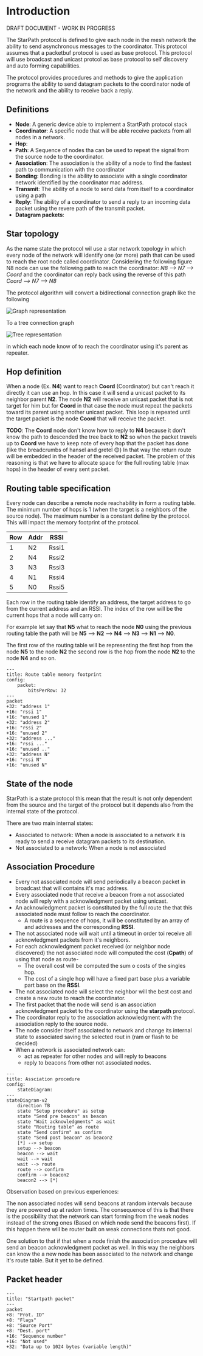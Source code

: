 # Introduction

DRAFT DOCUMENT - WORK IN PROGRESS


The StarPath protocol is defined to give each node in the mesh network the ability to send asynchronous messages to the coordinator.
This protocol assumes that a packetbuf protocol is used as base protocol. This protocol will use broadcast and unicast protcol as
base protocol to self discovery and auto forming capabilities. 

The protocol provides procedures and methods to give the application programs the ability to send datagram packets to the coordinator node of the network and the ability to receive back a reply.

## Definitions

- **Node**: A generic device able to implement a StartPath protocol stack
- **Coordinator**: A specific node that will be able receive packets from all nodes in a network.
- **Hop**:
- **Path**: A Sequence of nodes tha can be used to repeat the signal from the source node to the coordinator. 
- **Association**: The association is the ability of a node to find the fastest path to communication with the coordinator
- **Bonding**: Bonding is the ability to associate with a single coordinator network identified by the coordinator mac address.
- **Transmit**: The ability of a node to send data from itself to a coordinator using a path
- **Reply**: The ability of a coordinator to send a reply to an incoming data packet using the revere path of the transmit packet.
- **Datagram packets**: 

## Star topology

As the name state the protocol wil use a star network topology in which every node of the network will identify one (or more) path that can be used to reach the root node called coordinator. Considering the following figure N8 node can use the following path to reach the coordinator: *N8 --> N7 --> Coord* and the coordinator can reply back using the reverse of this path *Coord --> N7 --> N8* 

The protocol algorithm will convert a bidirectional connection graph like the following

![Graph representation](media/starpath1.png)   

To a tree connection graph

![Tree representation](media/starpath2.png)

in which each node know of to reach the coordinator using it's parent as repeater.

## Hop definition

When a node (Ex. **N4**) want to reach **Coord** (Coordinator) but can't reach it directly it can use an hop. In this case it will send a unicast packet to its neighbor parent **N2**.
The node **N2** will receive an unicast packet that is not target for him but for **Coord** in that case the node must repeat the packets toward its parent using another unicast packet. 
This loop is repeated until the target packet is the node **Coord** that will receive the packet.


**TODO**: The **Coord** node don't know how to reply to **N4** because it don't know the path to descended the tree back to **N2** so when the packet travels up to **Coord** we have to keep note of every hop that the packet has done (like the breadcrumbs of hansel and gretel  :blush:) In that way the return route will be embedded in the header of the received packet. The problem of this reasoning is that we have to allocate space for the full routing table (max hops) in the header of every sent packet.


## Routing table specification

Every node can describe a remote node reachability in form a routing table. The minimum number of hops is 1 (when the target is a neighbors of the source node). The maximum number is a constant define by the protocol. This will impact the memory footprint of the protocol.

| Row  |  Addr | RSSI  |
|------|-------|-------|
| 1    | N2    | Rssi1 |
| 2    | N4    | Rssi2 |
| 3    | N3    | Rssi3 |
| 4    | N1    | Rssi4 |
| 5    | N0    | Rssi5 |

Each row in the routing table identify an address, the target address to go from the current address and an RSSI. The index of the row will be the current hops that a node will carry on:

For example let say that **N5** what to reach the node **N0** using the previous routing table the path will be **N5** --> **N2** --> **N4** --> **N3** --> **N1** --> **N0**.

The first row of the routing table will be representing the first hop from the node **N5** to the node **N2** the second row is the hop from the node **N2** to the node **N4** and so on.

```mermaid
---
title: Route table memory footprint
config:
    packet:
        bitsPerRow: 32
---
packet
+32: "address 1"
+16: "rssi 1"
+16: "unused 1"
+32: "address 2"
+16: "rssi 2"
+16: "unused 2"
+32: "address ..."
+16: "rssi ..."
+16: "unused .."
+32: "address N"
+16: "rssi N"
+16: "unused N"
```


## State of the node

StarPath is a state protocol this mean that the result is not only dependent from the source and the target of the protocol but it depends also from the internal state of the protocol.

There are two main internal states:

- Associated to network: When a node is associated to a network it is ready to send a receive datagram packets to its destination.
- Not associated to a network: When a node is not associated 


## Association Procedure

- Every not associated node will send periodically a beacon packet in broadcast that will contains it's mac address.
- Every associated node that receive a beacon from a not associated node will reply with a acknowledgment packet using unicast.
- An acknowledgment packet is constituted by the full route the that this associated node must follow to reach the coordinator.
    - A route is a sequence of hops, it will be constituted by an array of and addresses and the corresponding **RSSI**.    
- The not associated node will wait until a timeout in order toi receive all acknowledgment packets from it's neighbors.
- For each acknowledgment packet received (or neighbor node discovered) the not associated node will computed the cost (**Cpath**) of using that node as route-
    - The overall cost will be computed the sum o costs of the singles hop. 
    - The cost of a single hop will have a fixed part base plus a variable part base on the **RSSI**. 
- The not associated node will select the neighbor will the best cost and create a new route to reach the coordinator.
- The first packet that the node will send is an association acknowledgment packet to the coordinator using the **starpath** protocol.
- The coordinator reply to the association acknowledgment with the association reply to the source node.
- The node consider itself associated to network and change its internal state to associated saving the selected rout in (ram or flash to be decided)  
- When a network is associated network can:
    - act as repeater for other nodes and will reply to beacons 
    - reply to beacons from other not associated nodes.


```mermaid
---
title: Assciation procedure
config:
    stateDiagram:
---
stateDiagram-v2
    direction TB
    state "Setup procedure" as setup
    state "Send pre beacon" as beacon
    state "Wait acknowledgments" as wait
    state "Routing table" as route
    state "Send confirm" as confirm
    state "Send post beacon" as beacon2
    [*] --> setup
    setup --> beacon
    beacon --> wait
    wait --> wait
    wait --> route
    route --> confirm
    confirm --> beacon2
    beacon2 --> [*]
```


Observation based on previous experiences:

The non associated nodes will send beacons at random intervals because they are powered up at radom times. The consequence of this is that there is the possibility that the network can start forming from the weak nodes instead of the strong ones (Based on which node send the beacons first). If this happen there will be router built on weak connections thats not good.

One solution to that if that when a node finish the association procedure will send an 
beacon acknowledgment packet as well. In this way the neighbors can know the a new node has been associated to the network and change it's route table. But it yet to be defined.

## Packet header

```mermaid
---
title: "Startpath packet"
---
packet
+8: "Prot. ID"
+8: "Flags"
+8: "Source Port"
+8: "Dest. port"
+16: "Sequence number"
+16: "Not used"
+32: "Data up to 1024 bytes (variable length)"
```

